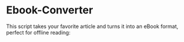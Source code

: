 # Ebook-Converter
This script takes your favorite article and turns it into an eBook format, perfect for offline reading:
